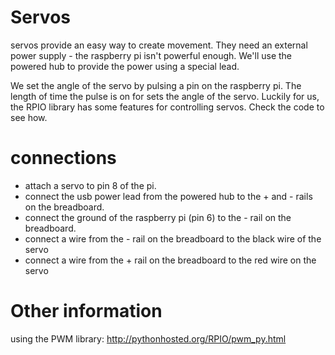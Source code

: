# Servos

servos provide an easy way to create movement. They need an external power supply - the raspberry pi isn't powerful enough. We'll use the powered hub to provide the power using a special lead.

We set the angle of the servo by pulsing a pin on the raspberry pi. The length of time the pulse is on for sets the angle of the servo. Luckily for us, the RPIO library has some features for controlling servos. Check the code to see how.

# connections

* attach a servo to pin 8 of the pi.
* connect the usb power lead from the powered hub to the + and - rails on the breadboard.
* connect the ground of the raspberry pi (pin 6) to the - rail on the breadboard.
* connect a wire from the - rail on the breadboard to the black wire of the servo
* connect a wire from the + rail on the breadboard to the red wire on the servo

# Other information

using the PWM library: http://pythonhosted.org/RPIO/pwm_py.html
